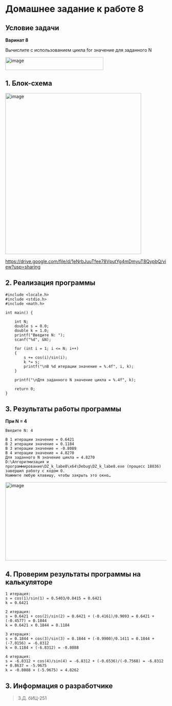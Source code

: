 # Домашнее задание к работе 8
## Условие задачи
<b>Варинат 8</b>

Вычислите с использованием цикла for значение для заданного N

<img width="306" height="40" alt="image" src="https://github.com/user-attachments/assets/55b69621-0ee9-479e-9763-aed3aaa2c3c3" />

## 1. Блок-схема

<img width="424" height="503" alt="image" src="https://github.com/user-attachments/assets/1fa9ea6c-5f5b-4b47-ba93-d6cb079884d6" />

https://drive.google.com/file/d/1eNrbJuuTfee78VputYg4mDmyuT8QypbQ/view?usp=sharing
## 2. Реализация программы
```
#include <locale.h>
#include <stdio.h>
#include <math.h>

int main() {

	int N;
	double s = 0.0;
	double k = 1.0;
	printf("Введите N: ");
	scanf("%d", &N);

	for (int i = 1; i <= N; i++) 
	{
		s += cos(i)/sin(i);
		k *= s;
		printf("\nВ %d итерации значение = %.4f", i, k);
	}

	printf("\nДля заданного N значение цикла = %.4f", k);

	return 0;
}
```
## 3. Результаты работы программы
<b>При N = 4</b>
```
Введите N: 4

В 1 итерации значение = 0.6421
В 2 итерации значение = 0.1184
В 3 итерации значение = -0.8089
В 4 итерации значение = 4.8270
Для заданного N значение цикла = 4.8270
D:\Алгоритмизация и программирование\DZ_k_labe8\x64\Debug\DZ_k_labe8.exe (процесс 18036) завершил работу с кодом 0.
Нажмите любую клавишу, чтобы закрыть это окно…
```
<img width="517" height="245" alt="image" src="https://github.com/user-attachments/assets/63b2174a-474a-49f7-9f75-bf9973e0ef3a" />

## 4. Проверим результаты программы на калькуляторе
```
1 итерация:
s = cos(1)/sin(1) = 0.5403/0.8415 = 0.6421
k = 0.6421

2 итерация:
s = 0.6421 + cos(2)/sin(2) = 0.6421 + (-0.4161)/0.9093 = 0.6421 + (-0.4577) = 0.1844
k = 0.6421 × 0.1844 = 0.1184

3 итерация:
s = 0.1844 + cos(3)/sin(3) = 0.1844 + (-0.9900)/0.1411 = 0.1844 + (-7.0156) = -6.8312
k = 0.1184 × (-6.8312) = -0.8088

4 итерация:
s = -6.8312 + cos(4)/sin(4) = -6.8312 + (-0.6536)/(-0.7568) = -6.8312 + 0.8637 = -5.9675
k = -0.8088 × (-5.9675) = 4.8262
```
## 3. Информация о разработчике
> З.Д. бИЦ-251
